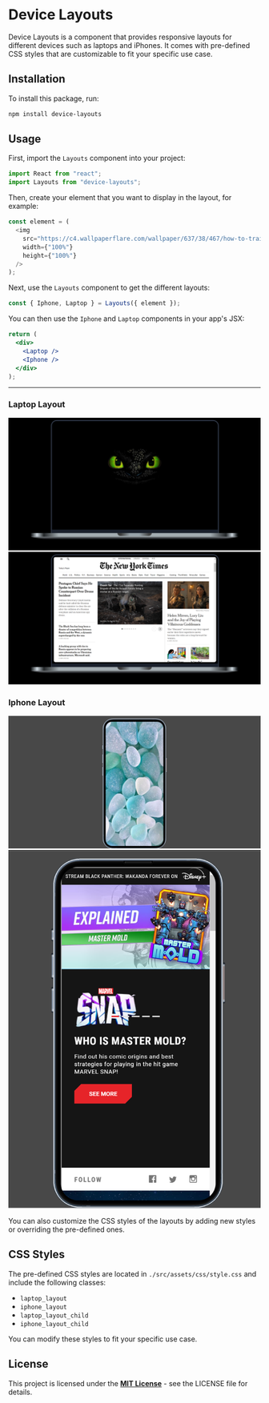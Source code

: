 # Device Layouts

Device Layouts is a component that provides responsive layouts for different devices such as laptops and iPhones. It comes with pre-defined CSS styles that are customizable to fit your specific use case.

## Installation

To install this package, run:
```bash
npm install device-layouts
```

## Usage

First, import the `Layouts` component into your project:

```js
import React from "react";
import Layouts from "device-layouts";
```

Then, create your element that you want to display in the layout, for example:
```js
const element = (
  <img
    src="https://c4.wallpaperflare.com/wallpaper/637/38/467/how-to-train-your-dragon-black-toothless-simple-background-wallpaper-preview.jpg"
    width={"100%"}
    height={"100%"}
  />
);
```

Next, use the `Layouts` component to get the different layouts:
```js
const { Iphone, Laptop } = Layouts({ element });
```

You can then use the `Iphone` and `Laptop` components in your app's JSX:

```jsx
return (
  <div>
    <Laptop />
    <Iphone />
  </div>
);
```

---

### Laptop Layout
<img src="./src/assets/images/laptop-layout.png"/>
<img src="./src/assets/images/laptop-layout-01.png"/>

### Iphone Layout
<img src="./src/assets/images/iphone-layout.png"/>
<img src="./src/assets/images/iphone-layout-01.png"/>


You can also customize the CSS styles of the layouts by adding new styles or overriding the pre-defined ones.

## CSS Styles

The pre-defined CSS styles are located in `./src/assets/css/style.css` and include the following classes:

- `laptop_layout`
- `iphone_layout`
- `laptop_layout_child`
- `iphone_layout_child`

You can modify these styles to fit your specific use case.

## License

This project is licensed under the **[MIT License](https://github.com/jacksonkasi1/device-layout/blob/main/LICENSE)** - see the LICENSE file for details.

